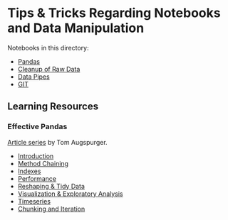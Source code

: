 # Tips & Tricks Regarding Notebooks and Data Manipulation

Notebooks in this directory:

* [Pandas](https://nbviewer.jupyter.org/github/jhermann/jupyter-by-example/blob/master/how-tos/pandas.ipynb)
* [Cleanup of Raw Data](https://nbviewer.jupyter.org/github/jhermann/jupyter-by-example/blob/master/how-tos/cleanup.ipynb)
* [Data Pipes](https://nbviewer.jupyter.org/github/jhermann/jupyter-by-example/blob/master/how-tos/data-pipes.ipynb)
* [GIT](https://nbviewer.jupyter.org/github/jhermann/jupyter-by-example/blob/master/how-tos/git.ipynb)


## Learning Resources

### Effective Pandas

[Article series](https://leanpub.com/effective-pandas) by Tom Augspurger.

* [Introduction](https://nbviewer.jupyter.org/github/TomAugspurger/effective-pandas/blob/master/modern_1_intro.ipynb)
* [Method Chaining](https://nbviewer.jupyter.org/github/TomAugspurger/effective-pandas/blob/master/modern_2_method_chaining.ipynb)
* [Indexes](https://nbviewer.jupyter.org/github/TomAugspurger/effective-pandas/blob/master/modern_3_indexes.ipynb)
* [Performance](https://nbviewer.jupyter.org/github/TomAugspurger/effective-pandas/blob/master/modern_4_performance.ipynb)
* [Reshaping & Tidy Data](https://nbviewer.jupyter.org/github/TomAugspurger/effective-pandas/blob/master/modern_5_tidy.ipynb)
* [Visualization & Exploratory Analysis](https://nbviewer.jupyter.org/github/TomAugspurger/effective-pandas/blob/master/modern_6_visualization.ipynb)
* [Timeseries](https://nbviewer.jupyter.org/github/TomAugspurger/effective-pandas/blob/master/modern_7_timeseries.ipynb)
* [Chunking and Iteration](https://nbviewer.jupyter.org/github/TomAugspurger/effective-pandas/blob/master/modern_8_out_of_core.ipynb)
